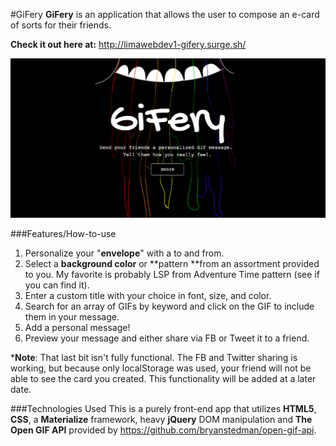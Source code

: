 #GiFery
**GiFery** is an application that allows the user to compose an e-card of sorts for their friends.

**Check it out here at:** http://limawebdev1-gifery.surge.sh/

<img src="img/scsht.png"/>

###Features/How-to-use
1. Personalize your "**envelope**" with a to and from.
2. Select a **background color** or **pattern **from an assortment provided to you. My favorite is probably LSP from Adventure Time pattern (see if you can find it).
3. Enter a custom title with your choice in font, size, and color.
4. Search for an array of GIFs by keyword and click on the GIF to include them in your message.
5. Add a personal message!
6. Preview your message and either share via FB or Tweet it to a friend.

***Note**: That last bit isn't fully functional. The FB and Twitter sharing is working, but because only localStorage was used, your friend will not be able to see the card you created. This functionality will be added at a later date.

###Technologies Used
This is a purely front-end app that utilizes **HTML5**, **CSS**, a **Materialize** framework, heavy **jQuery** DOM manipulation and **The Open GIF API** provided by https://github.com/bryanstedman/open-gif-api.

